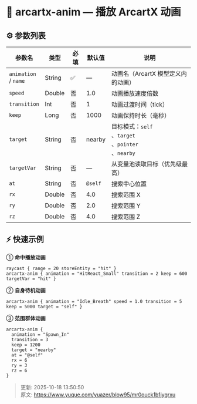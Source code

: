 # 🐺 arcartx-anim — 播放 ArcartX 动画

## ⚙️ 参数列表
| 参数名 | 类型 | 必填 | 默认值 | 说明 |
| --- | --- | --- | --- | --- |
| `animation`<br/> / `name` | String | ✅ | — | 动画名（ArcartX 模型定义内的动画） |
| `speed` | Double | 否 | 1.0 | 动画播放速度倍数 |
| `transition` | Int | 否 | 1 | 动画过渡时间（tick） |
| `keep` | Long | 否 | 1000 | 动画保持时长（毫秒） |
| `target` | String | 否 | nearby | 目标模式：`self`<br/>、`target`<br/>、`pointer`<br/>、`nearby` |
| `targetVar` | String | 否 | — | 从变量池读取目标（优先级最高） |
| `at` | String | 否 | `@self` | 搜索中心位置 |
| `rx` | Double | 否 | 4.0 | 搜索范围 X |
| `ry` | Double | 否 | 2.0 | 搜索范围 Y |
| `rz` | Double | 否 | 4.0 | 搜索范围 Z |


## ⚡ 快速示例
① **命中播放动画**

```plain
raycast { range = 20 storeEntity = "hit" }
arcartx-anim { animation = "HitReact_Small" transition = 2 keep = 600 targetVar = "hit" }
```

② **自身待机动画**

```plain
arcartx-anim { animation = "Idle_Breath" speed = 1.0 transition = 5 keep = 5000 target = "self" }
```

③ **范围群体动画**

```plain
arcartx-anim {
  animation = "Spawn_In"
  transition = 3
  keep = 1200
  target = "nearby"
  at = "@self"
  rx = 6
  ry = 3
  rz = 6
}
```



> 更新: 2025-10-18 13:50:50  
> 原文: <https://www.yuque.com/yuazer/blow95/mr0ouck1b1iygrxu>